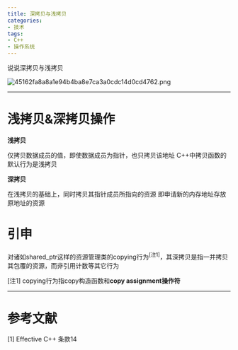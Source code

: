 ```yaml
---
title: 深拷贝与浅拷贝
categories: 
- 技术
tags:
- C++
- 操作系统
---
```


说说深拷贝与浅拷贝

![45162fa8a8a1e94b4ba8e7ca3a0cdc14d0cd4762.png](https://i.loli.net/2020/03/04/VemrSuhfjTI7gDX.png)

<!-- more -->

------

# 浅拷贝&深拷贝操作

**浅拷贝**

仅拷贝数据成员的值，即使数据成员为指针，也只拷贝该地址
C++中拷贝函数的默认行为是浅拷贝



**深拷贝**

在浅拷贝的基础上，同时拷贝其指针成员所指向的资源
即申请新的内存地址存放原地址的资源



# 引申

对诸如shared_ptr这样的资源管理类的copying行为<sup>[注1]</sup>，其深拷贝是指一并拷贝其包覆的资源，而非引用计数等其它行为

[注1] copying行为指copy构造函数和**copy assignment操作符**



------

# 参考文献

[1] Effective C++ 条款14